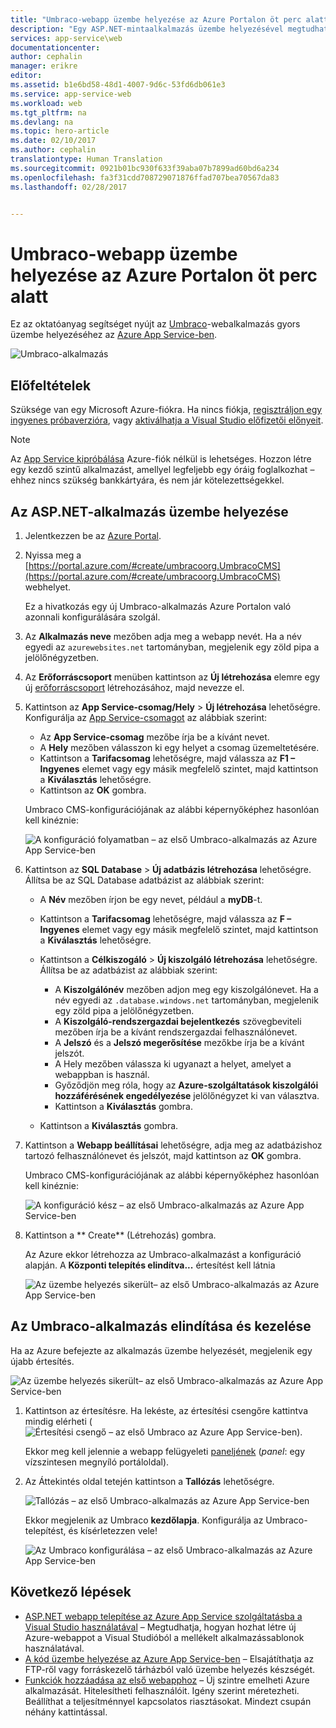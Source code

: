 ```yaml
---
title: "Umbraco-webapp üzembe helyezése az Azure Portalon öt perc alatt | Microsoft Docs"
description: "Egy ASP.NET-mintaalkalmazás üzembe helyezésével megtudhatja, mennyire egyszerű a webalkalmazások futtatása az App Service-ben. Az eredmények azonnal láthatók."
services: app-service\web
documentationcenter: 
author: cephalin
manager: erikre
editor: 
ms.assetid: b1e6bd58-48d1-4007-9d6c-53fd6db061e3
ms.service: app-service-web
ms.workload: web
ms.tgt_pltfrm: na
ms.devlang: na
ms.topic: hero-article
ms.date: 02/10/2017
ms.author: cephalin
translationtype: Human Translation
ms.sourcegitcommit: 0921b01bc930f633f39aba07b7899ad60bd6a234
ms.openlocfilehash: fa3f31cdd708729071876ffad707bea70567da83
ms.lasthandoff: 02/28/2017


---
```

# <a name="deploy-an-umbraco-web-app-in-the-azure-portal-in-five-minutes"></a>Umbraco-webapp üzembe helyezése az Azure Portalon öt perc alatt

Ez az oktatóanyag segítséget nyújt az [Umbraco](https://our.umbraco.org/)-webalkalmazás gyors üzembe helyezéséhez az [Azure App Service-ben](../app-service/app-service-value-prop-what-is.md).

![Umbraco-alkalmazás](./media/app-service-web-get-started-dotnet-portal/defaultpage.png)

## <a name="prerequisites"></a>Előfeltételek
Szüksége van egy Microsoft Azure-fiókra. Ha nincs fiókja, [regisztráljon egy ingyenes próbaverzióra](https://azure.microsoft.com/pricing/free-trial/?WT.mc_id=A261C142F), vagy [aktiválhatja a Visual Studio előfizetői előnyeit](https://azure.microsoft.com/pricing/member-offers/msdn-benefits-details/?WT.mc_id=A261C142F).

> [!NOTE]
> Az [App Service kipróbálása](https://azure.microsoft.com/try/app-service/) Azure-fiók nélkül is lehetséges. Hozzon létre egy kezdő szintű alkalmazást, amellyel legfeljebb egy óráig foglalkozhat – ehhez nincs szükség bankkártyára, és nem jár kötelezettségekkel.
> 
> 

## <a name="deploy-the-aspnet-app"></a>Az ASP.NET-alkalmazás üzembe helyezése
1. Jelentkezzen be az [Azure Portal](https://portal.azure.com).

2. Nyissa meg a [https://portal.azure.com/#create/umbracoorg.UmbracoCMS](https://portal.azure.com/#create/umbracoorg.UmbracoCMS) webhelyet.

    Ez a hivatkozás egy új Umbraco-alkalmazás Azure Portalon való azonnali konfigurálására szolgál.

3. Az **Alkalmazás neve** mezőben adja meg a webapp nevét. Ha a név egyedi az `azurewebsites.net` tartományban, megjelenik egy zöld pipa a jelölőnégyzetben.
   
5. Az **Erőforráscsoport** menüben kattintson az **Új létrehozása** elemre egy új [erőforráscsoport](../azure-resource-manager/resource-group-overview.md) létrehozásához, majd nevezze el.

7. Kattintson az **App Service-csomag/Hely** > **Új létrehozása** lehetőségre. Konfigurálja az [App Service-csomagot](../app-service/azure-web-sites-web-hosting-plans-in-depth-overview.md) az alábbiak szerint:

    - Az **App Service-csomag** mezőbe írja be a kívánt nevet.
    - A **Hely** mezőben válasszon ki egy helyet a csomag üzemeltetésére.
    - Kattintson a **Tarifacsomag** lehetőségre, majd válassza az **F1 – Ingyenes** elemet vagy egy másik megfelelő szintet, majd kattintson a **Kiválasztás** lehetőségre.
    - Kattintson az **OK** gombra.

    Umbraco CMS-konfigurációjának az alábbi képernyőképhez hasonlóan kell kinéznie:

    ![A konfiguráció folyamatban – az első Umbraco-alkalmazás az Azure App Service-ben](./media/app-service-web-get-started-dotnet-portal/configure-in-progress.png)

12. Kattintson az **SQL Database** > **Új adatbázis létrehozása** lehetőségre. Állítsa be az SQL Database adatbázist az alábbiak szerint:

    - A **Név** mezőben írjon be egy nevet, például a **myDB**-t.
    - Kattintson a **Tarifacsomag** lehetőségre, majd válassza az **F – Ingyenes** elemet vagy egy másik megfelelő szintet, majd kattintson a **Kiválasztás** lehetőségre.
    - Kattintson a **Célkiszogáló** > **Új kiszolgáló létrehozása** lehetőségre. Állítsa be az adatbázist az alábbiak szerint:

        - A **Kiszolgálónév** mezőben adjon meg egy kiszolgálónevet. Ha a név egyedi az `.database.windows.net` tartományban, megjelenik egy zöld pipa a jelölőnégyzetben.
        - A **Kiszolgáló-rendszergazdai bejelentkezés** szövegbeviteli mezőben írja be a kívánt rendszergazdai felhasználónevet.
        - A **Jelszó** és a **Jelszó megerősítése** mezőkbe írja be a kívánt jelszót.
        - A Hely mezőben válassza ki ugyanazt a helyet, amelyet a webappban is használ.
        - Győződjön meg róla, hogy az **Azure-szolgáltatások kiszolgálói hozzáférésének engedélyezése** jelölőnégyzet ki van választva.
        - Kattintson a **Kiválasztás** gombra.
    
    - Kattintson a **Kiválasztás** gombra.

13. Kattintson a **Webapp beállításai** lehetőségre, adja meg az adatbázishoz tartozó felhasználónevet és jelszót, majd kattintson az **OK** gombra.

    Umbraco CMS-konfigurációjának az alábbi képernyőképhez hasonlóan kell kinéznie:

    ![A konfiguráció kész – az első Umbraco-alkalmazás az Azure App Service-ben](./media/app-service-web-get-started-dotnet-portal/configure-complete.png)

14. Kattintson a ** Create** (Létrehozás) gombra.
    
    Az Azure ekkor létrehozza az Umbraco-alkalmazást a konfiguráció alapján. A **Központi telepítés elindítva...** értesítést kell látnia

    ![Az üzembe helyezés sikerült– az első Umbraco-alkalmazás az Azure App Service-ben](./media/app-service-web-get-started-dotnet-portal/deployment-started.png)
   
## <a name="launch-and-manage-your-umrbaco-web-app"></a>Az Umbraco-alkalmazás elindítása és kezelése

Ha az Azure befejezte az alkalmazás üzembe helyezését, megjelenik egy újabb értesítés.

![Az üzembe helyezés sikerült– az első Umbraco-alkalmazás az Azure App Service-ben](./media/app-service-web-get-started-dotnet-portal/deployment-succeeded.png)

1. Kattintson az értesítésre. Ha lekéste, az értesítési csengőre kattintva mindig elérheti (![Értesítési csengő – az első Umbraco az Azure App Service-ben](./media/app-service-web-get-started-dotnet-portal/notification.png)).

    Ekkor meg kell jelennie a webapp felügyeleti [paneljének](../azure-resource-manager/resource-group-portal.md#manage-resources) (*panel*: egy vízszintesen megnyíló portáloldal).

3. Az Áttekintés oldal tetején kattintson a **Tallózás** lehetőségre.
   
    ![Tallózás – az első Umbraco-alkalmazás az Azure App Service-ben](./media/app-service-web-get-started-dotnet-portal/browse.png)

    Ekkor megjelenik az Umbraco **kezdőlapja**. Konfigurálja az Umbraco-telepítést, és kísérletezzen vele!

    ![Az Umbraco konfigurálása – az első Umbraco-alkalmazás az Azure App Service-ben](./media/app-service-web-get-started-dotnet-portal/umbraco-config.png)
    
## <a name="next-steps"></a>Következő lépések
* [ASP.NET webapp telepítése az Azure App Service szolgáltatásba a Visual Studio használatával](web-sites-dotnet-get-started.md) – Megtudhatja, hogyan hozhat létre új Azure-webappot a Visual Studióból a mellékelt alkalmazássablonok használatával.
* [A kód üzembe helyezése az Azure App Service-ben](web-sites-deploy.md) – Elsajátíthatja az FTP-ről vagy forráskezelő tárházból való üzembe helyezés készségét.
* [Funkciók hozzáadása az első webapphoz](app-service-web-get-started-2.md) – Új szintre emelheti Azure alkalmazását. Hitelesítheti felhasználóit. Igény szerint méretezheti. Beállíthat a teljesítménnyel kapcsolatos riasztásokat. Mindezt csupán néhány kattintással.

